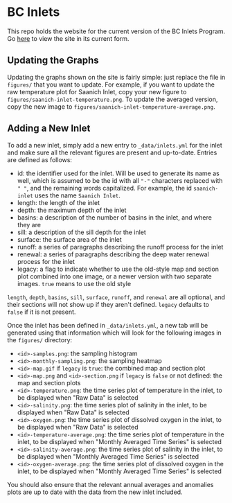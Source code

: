 BC Inlets
=========

This repo holds the website for the current version of the BC Inlets Program.
Go [here](https://ios-osd-dpg.github.io/bc-inlets/) to view the site in its current form.

Updating the Graphs
-------------------

Updating the graphs shown on the site is fairly simple: just replace the file in `figures/` that you want to update.
For example, if you want to update the raw temperature plot for Saanich Inlet, copy your new figure to `figures/saanich-inlet-temperature.png`.
To update the averaged version, copy the new image to `figures/saanich-inlet-temperature-average.png`.

Adding a New Inlet
------------------

To add a new inlet, simply add a new entry to `_data/inlets.yml` for the inlet and make sure all the relevant figures are present and up-to-date.
Entries are defined as follows:

- id: the identifier used for the inlet. Will be used to generate its name as well, which is assumed to be the id with all `"-"` characters replaced with `" "`, and the remaining words capitalized. For example, the id `saanich-inlet` uses the name `Saanich Inlet`.
- length: the length of the inlet
- depth: the maximum depth of the inlet
- basins: a description of the number of basins in the inlet, and where they are
- sill: a description of the sill depth for the inlet
- surface: the surface area of the inlet
- runoff: a series of paragraphs describing the runoff process for the inlet
- renewal: a series of paragraphs describing the deep water renewal process for the inlet
- legacy: a flag to indicate whether to use the old-style map and section plot combined into one image, or a newer version with two separate images. `true` means to use the old style

`length`, `depth`, `basins`, `sill`, `surface`, `runoff`, and `renewal` are all optional, and their sections will not show up if they aren't defined.
`legacy` defaults to `false` if it is not present.

Once the inlet has been defined in `_data/inlets.yml`, a new tab will be generated using that information which will look for the following images in the `figures/` directory:
- `<id>-samples.png`: the sampling histogram
- `<id>-monthly-sampling.png`: the sampling heatmap
- `<id>-map.gif` if `legacy` is `true`: the combined map and section plot
- `<id>-map.png` and `<id>-section.png` if `legacy` is `false` or not defined: the map and section plots
- `<id>-temperature.png`: the time series plot of temperature in the inlet, to be displayed when "Raw Data" is selected
- `<id>-salinity.png`: the time series plot of salinity in the inlet, to be displayed when "Raw Data" is selected
- `<id>-oxygen.png`: the time series plot of dissolved oxygen in the inlet, to be displayed when "Raw Data" is selected
- `<id>-temperature-average.png`: the time series plot of temperature in the inlet, to be displayed when "Monthly Averaged Time Series" is selected
- `<id>-salinity-average.png`: the time series plot of salinity in the inlet, to be displayed when "Monthly Averaged Time Series" is selected
- `<id>-oxygen-average.png`: the time series plot of dissolved oxygen in the inlet, to be displayed when "Monthly Averaged Time Series" is selected

You should also ensure that the relevant annual averages and anomalies plots are up to date with the data from the new inlet included.

